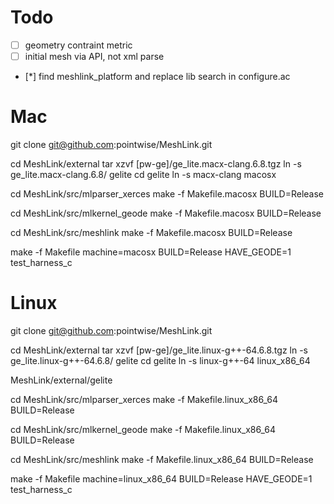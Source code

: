 
# Todo

- [ ] geometry contraint metric
- [ ] initial mesh via API, not xml parse
- [*] find meshlink_platform and replace lib search in configure.ac

# Mac

git clone git@github.com:pointwise/MeshLink.git

cd MeshLink/external
tar xzvf [pw-ge]/ge_lite.macx-clang.6.8.tgz
ln -s ge_lite.macx-clang.6.8/ gelite
cd gelite
ln -s macx-clang macosx

cd MeshLink/src/mlparser_xerces
make -f Makefile.macosx BUILD=Release

cd MeshLink/src/mlkernel_geode
make -f Makefile.macosx BUILD=Release

cd MeshLink/src/meshlink
make -f Makefile.macosx BUILD=Release

make -f Makefile machine=macosx BUILD=Release HAVE_GEODE=1 test_harness_c

# Linux

git clone git@github.com:pointwise/MeshLink.git

cd MeshLink/external
tar xzvf [pw-ge]/ge_lite.linux-g++-64.6.8.tgz
ln -s ge_lite.linux-g++-64.6.8/ gelite
cd gelite
ln -s linux-g++-64 linux_x86_64

MeshLink/external/gelite

cd MeshLink/src/mlparser_xerces
make -f Makefile.linux_x86_64 BUILD=Release

cd MeshLink/src/mlkernel_geode
make -f Makefile.linux_x86_64 BUILD=Release

cd MeshLink/src/meshlink
make -f Makefile.linux_x86_64 BUILD=Release

make -f Makefile machine=linux_x86_64 BUILD=Release HAVE_GEODE=1 test_harness_c